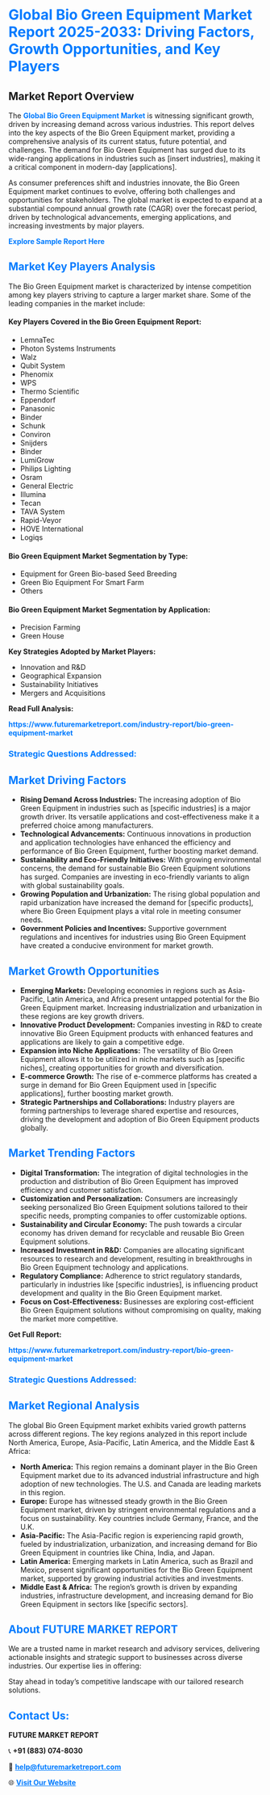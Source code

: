 <h1 style="color: #007BFF;">Global Bio Green Equipment Market Report 2025-2033: Driving Factors, Growth Opportunities, and Key Players</h1>

<section id="overview">
<h2>Market Report Overview</h2>
<p>The <a href="https://www.futuremarketreport.com/industry-report/bio-green-equipment-market" style="color: #007BFF; text-decoration: none;"><strong>Global Bio Green Equipment Market</strong></a> is witnessing significant growth, driven by increasing demand across various industries. This report delves into the key aspects of the Bio Green Equipment market, providing a comprehensive analysis of its current status, future potential, and challenges. The demand for Bio Green Equipment has surged due to its wide-ranging applications in industries such as [insert industries], making it a critical component in modern-day [applications].</p>
<p>As consumer preferences shift and industries innovate, the Bio Green Equipment market continues to evolve, offering both challenges and opportunities for stakeholders. The global market is expected to expand at a substantial compound annual growth rate (CAGR) over the forecast period, driven by technological advancements, emerging applications, and increasing investments by major players.</p>
</section>

<section id="overview">
<p><a href="https://www.futuremarketreport.com/request-sample/reportId=43631" style="color: #007BFF; text-decoration: none;"><strong>Explore Sample Report Here</strong></a></p>
</section>

<section id="key-players">
<h2 style="color: #007BFF;">Market Key Players Analysis</h2>
<p>The Bio Green Equipment market is characterized by intense competition among key players striving to capture a larger market share. Some of the leading companies in the market include:</p>
<h4>Key Players Covered in the Bio Green Equipment Report:</h4>
<ul><li>LemnaTec</li><li>Photon Systems Instruments</li><li>Walz</li><li>Qubit System</li><li>Phenomix</li><li>WPS</li><li>Thermo Scientific</li><li>Eppendorf</li><li>Panasonic</li><li>Binder</li><li>Schunk</li><li>Conviron</li><li>Snijders</li><li>Binder</li><li>LumiGrow</li><li>Philips Lighting</li><li>Osram</li><li>General Electric</li><li>Illumina</li><li>Tecan</li><li>TAVA System</li><li>Rapid-Veyor</li><li>HOVE International</li><li>Logiqs</li></ul>
<h4>Bio Green Equipment Market Segmentation by Type:</h4>
<ul><li>Equipment for Green Bio-based Seed Breeding</li><li>Green Bio Equipment For Smart Farm</li><li>Others</li></ul>

<h4>Bio Green Equipment Market Segmentation by Application:</h4>
<ul><li>Precision Farming</li><li>Green House</li></ul>
<p><strong>Key Strategies Adopted by Market Players:</strong></p>
<ul>
<li>Innovation and R&D</li>
<li>Geographical Expansion</li>
<li>Sustainability Initiatives</li>
<li>Mergers and Acquisitions</li>
</ul>
</section>

<section>
<p><strong>Read Full Analysis: </strong></p><a href="https://www.futuremarketreport.com/industry-report/bio-green-equipment-market" style="color: #007BFF; text-decoration: none;"><strong>https://www.futuremarketreport.com/industry-report/bio-green-equipment-market</strong></a>
<h3 style="color: #007BFF;">Strategic Questions Addressed:</h3>
</section>

<section id="driving-factors">
<h2 style="color: #007BFF;">Market Driving Factors</h2>
<ul>
<li><strong>Rising Demand Across Industries:</strong> The increasing adoption of Bio Green Equipment in industries such as [specific industries] is a major growth driver. Its versatile applications and cost-effectiveness make it a preferred choice among manufacturers.</li>
<li><strong>Technological Advancements:</strong> Continuous innovations in production and application technologies have enhanced the efficiency and performance of Bio Green Equipment, further boosting market demand.</li>
<li><strong>Sustainability and Eco-Friendly Initiatives:</strong> With growing environmental concerns, the demand for sustainable Bio Green Equipment solutions has surged. Companies are investing in eco-friendly variants to align with global sustainability goals.</li>
<li><strong>Growing Population and Urbanization:</strong> The rising global population and rapid urbanization have increased the demand for [specific products], where Bio Green Equipment plays a vital role in meeting consumer needs.</li>
<li><strong>Government Policies and Incentives:</strong> Supportive government regulations and incentives for industries using Bio Green Equipment have created a conducive environment for market growth.</li>
</ul>
</section>

<section id="growth-opportunities">
<h2 style="color: #007BFF;">Market Growth Opportunities</h2>
<ul>
<li><strong>Emerging Markets:</strong> Developing economies in regions such as Asia-Pacific, Latin America, and Africa present untapped potential for the Bio Green Equipment market. Increasing industrialization and urbanization in these regions are key growth drivers.</li>
<li><strong>Innovative Product Development:</strong> Companies investing in R&D to create innovative Bio Green Equipment products with enhanced features and applications are likely to gain a competitive edge.</li>
<li><strong>Expansion into Niche Applications:</strong> The versatility of Bio Green Equipment allows it to be utilized in niche markets such as [specific niches], creating opportunities for growth and diversification.</li>
<li><strong>E-commerce Growth:</strong> The rise of e-commerce platforms has created a surge in demand for Bio Green Equipment used in [specific applications], further boosting market growth.</li>
<li><strong>Strategic Partnerships and Collaborations:</strong> Industry players are forming partnerships to leverage shared expertise and resources, driving the development and adoption of Bio Green Equipment products globally.</li>
</ul>
</section>

<section id="trending-factors">
<h2 style="color: #007BFF;">Market Trending Factors</h2>
<ul>
<li><strong>Digital Transformation:</strong> The integration of digital technologies in the production and distribution of Bio Green Equipment has improved efficiency and customer satisfaction.</li>
<li><strong>Customization and Personalization:</strong> Consumers are increasingly seeking personalized Bio Green Equipment solutions tailored to their specific needs, prompting companies to offer customizable options.</li>
<li><strong>Sustainability and Circular Economy:</strong> The push towards a circular economy has driven demand for recyclable and reusable Bio Green Equipment solutions.</li>
<li><strong>Increased Investment in R&D:</strong> Companies are allocating significant resources to research and development, resulting in breakthroughs in Bio Green Equipment technology and applications.</li>
<li><strong>Regulatory Compliance:</strong> Adherence to strict regulatory standards, particularly in industries like [specific industries], is influencing product development and quality in the Bio Green Equipment market.</li>
<li><strong>Focus on Cost-Effectiveness:</strong> Businesses are exploring cost-efficient Bio Green Equipment solutions without compromising on quality, making the market more competitive.</li>
</ul>
</section>

<section>
<p><strong>Get Full Report: </strong></p><a href="https://www.futuremarketreport.com/industry-report/bio-green-equipment-market" style="color: #007BFF; text-decoration: none;"><strong>https://www.futuremarketreport.com/industry-report/bio-green-equipment-market</strong></a>
<h3 style="color: #007BFF;">Strategic Questions Addressed:</h3>
</section>


<section id="regional-analysis">
<h2 style="color: #007BFF;">Market Regional Analysis</h2>
<p>The global Bio Green Equipment market exhibits varied growth patterns across different regions. The key regions analyzed in this report include North America, Europe, Asia-Pacific, Latin America, and the Middle East & Africa:</p>
<ul>
<li><strong>North America:</strong> This region remains a dominant player in the Bio Green Equipment market due to its advanced industrial infrastructure and high adoption of new technologies. The U.S. and Canada are leading markets in this region.</li>
<li><strong>Europe:</strong> Europe has witnessed steady growth in the Bio Green Equipment market, driven by stringent environmental regulations and a focus on sustainability. Key countries include Germany, France, and the U.K.</li>
<li><strong>Asia-Pacific:</strong> The Asia-Pacific region is experiencing rapid growth, fueled by industrialization, urbanization, and increasing demand for Bio Green Equipment in countries like China, India, and Japan.</li>
<li><strong>Latin America:</strong> Emerging markets in Latin America, such as Brazil and Mexico, present significant opportunities for the Bio Green Equipment market, supported by growing industrial activities and investments.</li>
<li><strong>Middle East & Africa:</strong> The region’s growth is driven by expanding industries, infrastructure development, and increasing demand for Bio Green Equipment in sectors like [specific sectors].</li>
</ul>
</section>

<footer>
<h2 style="color: #007BFF;">About FUTURE MARKET REPORT</h2>
<p>We are a trusted name in market research and advisory services, delivering actionable insights and strategic support to businesses across diverse industries. Our expertise lies in offering:</p>

<p>Stay ahead in today’s competitive landscape with our tailored research solutions.</p>

<h2 style="color: #007BFF;">Contact Us:</h2>
<p><strong>FUTURE MARKET REPORT</strong></p>
<p>📞 <strong>+91 (883) 074-8030</strong></p>
<p>📧 <strong><a href="mailto:help@futuremarketreport.com" style="color: #007BFF;">help@futuremarketreport.com</a></strong></p>
<p>🌐 <strong><a href="https://www.futuremarketreport.com/" style="color: #007BFF;">Visit Our Website</a></strong></p>
</footer>